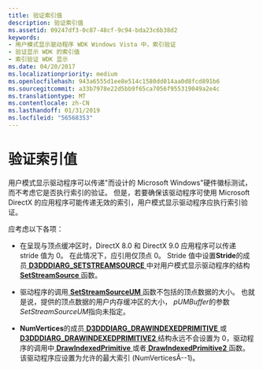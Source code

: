 ```yaml
---
title: 验证索引值
description: 验证索引值
ms.assetid: 09247df3-0c87-48cf-9c94-bda23c6b38d2
keywords:
- 用户模式显示驱动程序 WDK Windows Vista 中，索引验证
- 验证显示 WDK 的索引值
- 索引验证 WDK 显示
ms.date: 04/20/2017
ms.localizationpriority: medium
ms.openlocfilehash: 943a6555d1ee8e514c1580dd014aa0d8fcd891b6
ms.sourcegitcommit: a33b7978e22d5bb9f65ca7056f955319049a2e4c
ms.translationtype: MT
ms.contentlocale: zh-CN
ms.lasthandoff: 01/31/2019
ms.locfileid: "56568353"
---
```

# <a name="validating-index-values"></a>验证索引值


用户模式显示驱动程序可以传递"而设计的 Microsoft Windows"硬件徽标测试，而不考虑它是否执行索引的验证。 但是，若要确保该驱动程序可使用 Microsoft DirectX 的应用程序可能传递无效的索引，用户模式显示驱动程序应执行索引验证。

应考虑以下各项：

-   在呈现与顶点缓冲区时，DirectX 8.0 和 DirectX 9.0 应用程序可以传递 stride 值为 0。 在此情况下，应引用仅顶点 0。 Stride 值中设置**Stride**的成员[ **D3DDDIARG\_SETSTREAMSOURCE** ](https://msdn.microsoft.com/library/windows/hardware/ff543352)中对用户模式显示驱动程序的结构[ **SetStreamSource** ](https://msdn.microsoft.com/library/windows/hardware/ff569660)函数。

-   驱动程序的调用[ **SetStreamSourceUM** ](https://msdn.microsoft.com/library/windows/hardware/ff569662)函数不包括的顶点数据的大小。 也就是说，提供的顶点数据的用户内存缓冲区的大小， *pUMBuffer*的参数*SetStreamSourceUM*指向未指定。

-   **NumVertices**的成员[ **D3DDDIARG\_DRAWINDEXEDPRIMITIVE** ](https://msdn.microsoft.com/library/windows/hardware/ff543048)或[ **D3DDDIARG\_DRAWINDEXEDPRIMITIVE2** ](https://msdn.microsoft.com/library/windows/hardware/ff543054)结构永远不会设置为 0，驱动程序的调用中[ **DrawIndexedPrimitive** ](https://msdn.microsoft.com/library/windows/hardware/ff556133)或者[ **DrawIndexedPrimitive2** ](https://msdn.microsoft.com/library/windows/hardware/ff556135)函数。 该驱动程序应设置为允许的最大索引 (NumVerticesÂ--1)。

 

 





